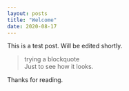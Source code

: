 ```yaml
---
layout: posts
title: "Welcome"
date: 2020-08-17
---
```


This is a test post. Will be edited shortly.

> trying a blockquote<br>
> Just to see how it looks.

Thanks for reading.
